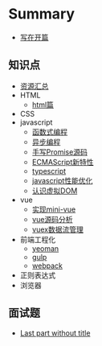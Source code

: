 # Summary

* [写在开篇](README.md)

## 知识点
* [资源汇总](posts/资源汇总.md)
* HTML
    * [html篇](posts/html/html篇.md)
* CSS
* javascript
    * [函数式编程](posts/javascript/函数式编程.md)
    * [异步编程](posts/javascript/异步编程.md)
    * [手写Promise源码](posts/javascript/手写Promise源码.md)
    * [ECMAScript新特性](posts/javascript/ECMAScript新特性.md)
    * [typescript](posts/javascript/typescript.md)
    * [javascript性能优化](posts/javascript/javascript性能优化.md)
    * [认识虚拟DOM](posts/javascript/认识虚拟DOM.md)
* vue
    * [实现mini-vue](posts/vue/实现mini-vue.md)
    * [vue源码分析](posts/vue/vue源码分析.md)
    * [vuex数据流管理](posts/vue/vuex数据流管理.md)
* 前端工程化
    * [yeoman](posts/engineering/yeoman.md)
    * [gulp](posts/engineering/gulp.md)
    * [webpack](posts/engineering/webpack.md)
* 正则表达式
* 浏览器

## 面试题
* [Last part without title](test.md)


